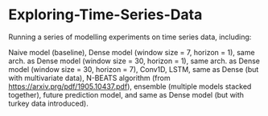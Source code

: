 # Exploring-Time-Series-Data

Running a series of modelling experiments on time series data, including:

Naive model (baseline), Dense model (window size = 7, horizon = 1), same arch. as Dense model (window size = 30, horizon = 1), same arch. as Dense model (window size = 30, horizon = 7), Conv1D, LSTM, same as Dense (but with multivariate data), N-BEATS algorithm (from https://arxiv.prg/pdf/1905.10437.pdf), ensemble (multiple models stacked together), future prediction model, and same as Dense model (but with turkey data introduced).
